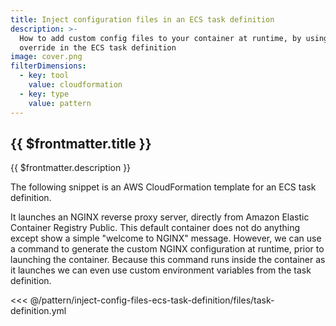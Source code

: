 ```yaml
---
title: Inject configuration files in an ECS task definition
description: >-
  How to add custom config files to your container at runtime, by using a command
  override in the ECS task definition
image: cover.png
filterDimensions:
  - key: tool
    value: cloudformation
  - key: type
    value: pattern
---
```


## {{ $frontmatter.title }}

{{ $frontmatter.description }}

The following snippet is an AWS CloudFormation template for an ECS task definition.

It launches an NGINX reverse proxy server, directly from Amazon Elastic Container Registry Public. This default container does not do anything except show a simple
"welcome to NGINX" message. However, we can use a command to generate the custom NGINX configuration at runtime, prior to launching the container. Because this command runs inside the container as it launches we can even use custom environment variables
from the task definition.

<<< @/pattern/inject-config-files-ecs-task-definition/files/task-definition.yml
